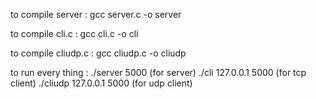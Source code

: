 to compile server : gcc server.c -o server 

to compile cli.c : gcc cli.c -o cli

to compile cliudp.c : gcc cliudp.c -o cliudp

to run every thing :
./server 5000 (for server)
./cli 127.0.0.1 5000 (for tcp client)
./cliudp 127.0.0.1 5000 (for udp client)
